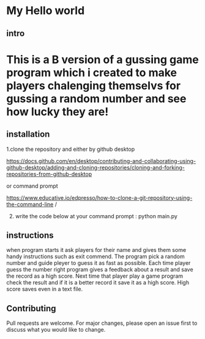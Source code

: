 # My Hello world

## intro
# This is a B version of a gussing game program which i created to make players chalenging themselvs for gussing a random number and see how lucky they are!
## installation
1.clone the repository and either by github desktop 

https://docs.github.com/en/desktop/contributing-and-collaborating-using-github-desktop/adding-and-cloning-repositories/cloning-and-forking-repositories-from-github-desktop 

or command prompt 

https://www.educative.io/edpresso/how-to-clone-a-git-repository-using-the-command-line /

2. write the code below at your command prompt : python main.py

## instructions
when program starts it ask players for their name and gives them some handy instructions such as exit commend.
The program pick a random number and guide pleyer to guess it as fast as possible.
Each time player guess the number right program gives a feedback about a result and save the record as a high score.
Next time that player play a game program check the result and if it is a better record it save it as a high score. High score saves even in a text file. 

## Contributing
Pull requests are welcome. For major changes, please open an issue first to discuss what you would like to change.
